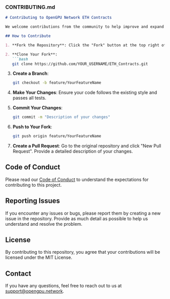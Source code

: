 ### CONTRIBUTING.md

```markdown
# Contributing to OpenGPU Network ETH Contracts

We welcome contributions from the community to help improve and expand the OpenGPU Network. Here are some guidelines to get started.

## How to Contribute

1. **Fork the Repository**: Click the "Fork" button at the top right of the repository page.

2. **Clone Your Fork**:
   ```bash
   git clone https://github.com/YOUR_USERNAME/ETH_Contracts.git
   ```

3. **Create a Branch**:
   ```bash
   git checkout -b feature/YourFeatureName
   ```

4. **Make Your Changes**: Ensure your code follows the existing style and passes all tests.

5. **Commit Your Changes**:
   ```bash
   git commit -m "Description of your changes"
   ```

6. **Push to Your Fork**:
   ```bash
   git push origin feature/YourFeatureName
   ```

7. **Create a Pull Request**: Go to the original repository and click "New Pull Request". Provide a detailed description of your changes.

## Code of Conduct

Please read our [Code of Conduct](CODE_OF_CONDUCT.md) to understand the expectations for contributing to this project.

## Reporting Issues

If you encounter any issues or bugs, please report them by creating a new issue in the repository. Provide as much detail as possible to help us understand and resolve the problem.

## License

By contributing to this repository, you agree that your contributions will be licensed under the MIT License.

## Contact

If you have any questions, feel free to reach out to us at support@opengpu.network.
